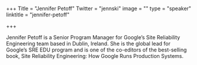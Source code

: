 +++
Title = "Jennifer Petoff"
Twitter = "jennski"
image = ""
type = "speaker"
linktitle = "jennifer-petoff"

+++

Jennifer Petoff is a Senior Program Manager for Google’s Site Reliability Engineering team based in Dublin, Ireland. She is the global lead for Google’s SRE EDU program and is one of the co-editors of the best-selling book, Site Reliability Engineering: How Google Runs Production Systems.
